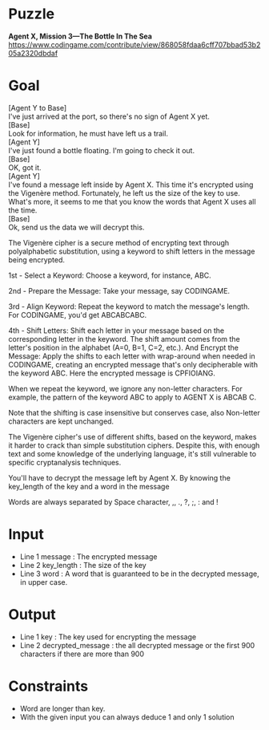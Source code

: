 # Puzzle 
**Agent X, Mission 3—The Bottle In The Sea** https://www.codingame.com/contribute/view/868058fdaa6cff707bbad53b205a2320dbdaf

# Goal
[Agent Y to Base]  
I've just arrived at the port, so there's no sign of Agent X yet.  
[Base]  
Look for information, he must have left us a trail.  
[Agent Y]  
I've just found a bottle floating. I'm going to check it out.  
[Base]  
OK, got it.  
[Agent Y]  
I've found a message left inside by Agent X. This time it's encrypted using the Vigenère method. Fortunately, he left us the size of the key to use. What's more, it seems to me that you know the words that Agent X uses all the time.  
[Base]  
Ok, send us the data we will decrypt this.  

The Vigenère cipher is a secure method of encrypting text through polyalphabetic substitution, using a keyword to shift letters in the message being encrypted.

1st - Select a Keyword: Choose a keyword, for instance, ABC.

2nd - Prepare the Message: Take your message, say CODINGAME.

3rd - Align Keyword: Repeat the keyword to match the message's length. For CODINGAME, you'd get ABCABCABC.

4th - Shift Letters: Shift each letter in your message based on the corresponding letter in the keyword. The shift amount comes from the letter's position in the alphabet (A=0, B=1, C=2, etc.). And Encrypt the Message: Apply the shifts to each letter with wrap-around when needed in CODINGAME, creating an encrypted message that's only decipherable with the keyword ABC. Here the encrypted message is CPFIOIANG.

When we repeat the keyword, we ignore any non-letter characters. For example, the pattern of the keyword ABC to apply to AGENT X is ABCAB C.

Note that the shifting is case insensitive but conserves case, also Non-letter characters are kept unchanged.

The Vigenère cipher's use of different shifts, based on the keyword, makes it harder to crack than simple substitution ciphers. Despite this, with enough text and some knowledge of the underlying language, it's still vulnerable to specific cryptanalysis techniques.

You'll have to decrypt the message left by Agent X. By knowing the key_length of the key and a word in the message

Words are always separated by Space character, ,, ., ?, ;, : and !

# Input
* Line 1 message : The encrypted message
* Line 2 key_length : The size of the key
* Line 3 word : A word that is guaranteed to be in the decrypted message, in upper case.

# Output
* Line 1 key : The key used for encrypting the message
* Line 2 decrypted_message : the all decrypted message or the first 900 characters if there are more than 900

# Constraints
* Word are longer than key.
* With the given input you can always deduce 1 and only 1 solution
